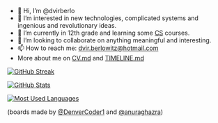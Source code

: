 - 👋 Hi, I’m @dvirberlo
- 👀 I’m interested in new technologies, complicated systems and ingenious and revolutionary ideas.
- 🌱 I’m currently in 12th grade and learning some [CS](https://github.com/ossu/computer-science#core-systems) courses.
- 💞️ I’m looking to collaborate on anything meaningful and interesting.
- 📫 How to reach me: dvir.berlowitz@hotmail.com
- More about me on [CV.md](./CV.md) and [TIMELINE.md](./TIMELINE.md)
<!---
dvirberlo/dvirberlo is a ✨ special ✨ repository because its `README.md` (this file) appears on your GitHub profile.
You can click the Preview link to take a look at your changes.
--->

[![GitHub Streak](http://github-readme-streak-stats.herokuapp.com?user=dvirberlo&theme=noctis-minimus&hide_border=true)](http://github-readme-streak-stats.herokuapp.com?user=dvirberlo&theme=noctis-minimus&hide_border=true)

[![GitHub Stats](https://github-readme-stats.vercel.app/api?username=dvirberlo&bg_color=60,1b2932,2b6962&title_color=d3b692&text_color=c5cdd3&icon_color=72b7c0&show_icons=true&hide_border=true)](https://github-readme-stats.vercel.app/api?username=dvirberlo&bg_color=60,1b2932,2b6962&title_color=d3b692&text_color=c5cdd3&icon_color=72b7c0&show_icons=true&hide_border=true)

[![Most Used Languages](https://github-readme-stats.vercel.app/api/top-langs/?username=dvirberlo&layout=compact&&bg_color=60,1b2932,2b6962&title_color=d3b692&text_color=c5cdd3&hide_border=true&langs_count=10)](https://github-readme-stats.vercel.app/api/top-langs/?username=dvirberlo&layout=compact&&bg_color=60,1b2932,2b6962&title_color=d3b692&text_color=c5cdd3&hide_border=true&langs_count=10)


(boards made by [@DenverCoder1](https://github.com/DenverCoder1/github-readme-streak-stats) and [@anuraghazra](https://github.com/anuraghazra/github-readme-stats))
